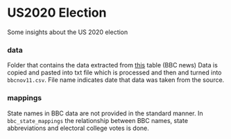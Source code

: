 # US2020 Election
Some insights about the US 2020 election

### data 
Folder that contains the data extracted from [this](https://www.bbc.com/news/election/us2020/results) table (BBC news)
Data is copied and pasted into txt file which is processed and then and turned into
`bbcnov11.csv`.  File name indicates date that data was taken from the source.

### mappings
State names in BBC data are not provided in the standard manner. In `bbc_state_mappings` the relationship between BBC names, 
state abbreviations and electoral college votes is done.
